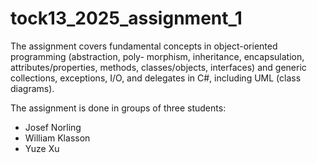 # tock13_2025_assignment_1
The assignment covers fundamental concepts in object-oriented programming (abstraction, poly- morphism, inheritance, encapsulation, attributes/properties, methods, classes/objects, interfaces) and generic collections, exceptions, I/O, and delegates in C#, including UML (class diagrams). 

The assignment is done in groups of three students:
<ul>
  <li>Josef Norling</li>
  <li>William Klasson</li>
  <li>Yuze Xu</li>
</ul>
